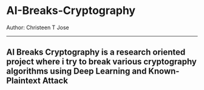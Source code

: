 # AI-Breaks-Cryptography
Author: Christeen T Jose

---
## AI Breaks Cryptography is a research oriented project where i try to break various cryptography algorithms using Deep Learning and Known-Plaintext Attack
